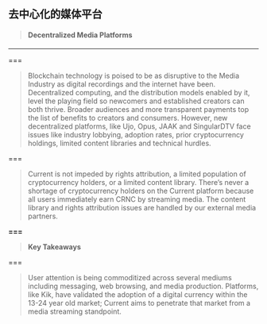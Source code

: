 ## 去中心化的媒体平台

> #### Decentralized Media Platforms

---

===

> Blockchain technology is poised to be as disruptive to the Media Industry as digital recordings and the internet have been. Decentralized computing, and the distribution models enabled by it, level the playing field so newcomers and established creators can both thrive. Broader audiences and more transparent payments top the list of benefits to creators and consumers. However, new decentralized platforms, like Ujo, Opus, JAAK and SingularDTV face issues like industry lobbying, adoption rates, prior cryptocurrency holdings, limited content libraries and technical hurdles.

===

> Current is not impeded by rights attribution, a limited population of cryptocurrency holders, or a limited content library. There’s never a shortage of cryptocurrency holders on the Current platform because all users immediately earn CRNC by streaming media. The content library and rights attribution issues are handled by our external media partners.

**===**

> **Key Takeaways**

===

> User attention is being commoditized across several mediums including messaging, web browsing, and media production. Platforms, like Kik, have validated the adoption of a digital currency within the 13-24 year old market; Current aims to penetrate that market from a media streaming standpoint.



